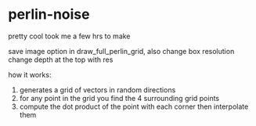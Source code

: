 # perlin-noise
pretty cool took me a few hrs to make

save image option in draw_full_perlin_grid, also change box resolution
change depth at the top with res

how it works: 

1. generates a grid of vectors in random directions
2. for any point in the grid you find the 4 surrounding grid points
3. compute the dot product of the point with each corner then interpolate them
